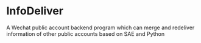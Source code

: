InfoDeliver
===========

A Wechat public account backend program which can merge and redeliver information of other public accounts based on SAE and Python
